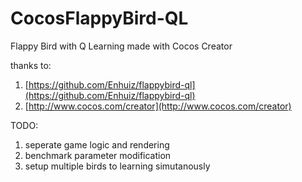 # CocosFlappyBird-QL
Flappy Bird with Q Learning made with Cocos Creator

thanks to:

1. [https://github.com/Enhuiz/flappybird-ql](https://github.com/Enhuiz/flappybird-ql)
2. [http://www.cocos.com/creator](http://www.cocos.com/creator)

TODO:

1. seperate game logic and rendering
2. benchmark parameter modification
3. setup multiple birds to learning simutanously